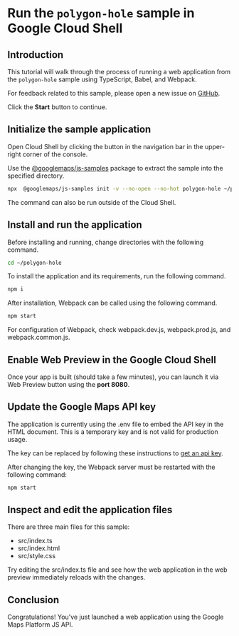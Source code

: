 # Run the `polygon-hole` sample in Google Cloud Shell

<walkthrough-tutorial-duration duration="10"/>

## Introduction

This tutorial will walk through the process of running a web application from
the `polygon-hole` sample using TypeScript, Babel, and Webpack.

For feedback related to this sample, please open a new issue on
[GitHub](https://github.com/googlemaps/js-samples/issues).

Click the **Start** button to continue.

## Initialize the sample application

Open Cloud Shell by clicking the
<walkthrough-cloud-shell-icon></walkthrough-cloud-shell-icon> button in the
navigation bar in the upper-right corner of the console.

Use the [@googlemaps/js-samples](https://www.npmjs.com/package/@googlemaps/js-samples) package to
extract the sample into the specified directory.

```bash
npx  @googlemaps/js-samples init -v --no-open --no-hot polygon-hole ~/polygon-hole
```

The command can also be run outside of the Cloud Shell.

## Install and run the application

Before installing and running, change directories with the following command.

```bash
cd ~/polygon-hole
```

To install the application and its requirements, run the following command.

```bash
npm i
```

After installation, Webpack can be called using the following command.

```bash
npm start
```

For configuration of Webpack, check
<walkthrough-editor-open-file filePath="polygon-hole/webpack.dev.js">webpack.dev.js</walkthrough-editor-open-file>,
<walkthrough-editor-open-file filePath="polygon-hole/webpack.prod.js">webpack.prod.js</walkthrough-editor-open-file>,
and
<walkthrough-editor-open-file filePath="polygon-hole/webpack.common.js">webpack.common.js</walkthrough-editor-open-file>.

## Enable Web Preview in the Google Cloud Shell

Once your app is built (should take a few minutes), you can launch it via
<walkthrough-spotlight-pointer target="cloudshell" spotlightId="devshell-web-preview-button">Web
Preview button</walkthrough-spotlight-pointer> using the **port 8080**.

## Update the Google Maps API key

The application is currently using the
<walkthrough-editor-open-file filePath="polygon-hole/.env">.env</walkthrough-editor-open-file>
file to embed the API key in the HTML document. This is a temporary key and is
not valid for production usage.

The key can be replaced by following these instructions to
[get an api key](https://developers.google.com/maps/documentation/javascript/get-api-key).

After changing the key, the Webpack server must be restarted with the following
command:

```bash
npm start
```

## Inspect and edit the application files

There are three main files for this sample:

*   <walkthrough-editor-open-file filePath="polygon-hole/src/index.ts">src/index.ts</walkthrough-editor-open-file>
*   <walkthrough-editor-open-file filePath="polygon-hole/src/index.html">src/index.html</walkthrough-editor-open-file>
*   <walkthrough-editor-open-file filePath="polygon-hole/src/style.css">src/style.css</walkthrough-editor-open-file>

Try editing the <walkthrough-editor-open-file filePath="polygon-hole/src/index.ts">src/index.ts</walkthrough-editor-open-file> file and see how the web application in the web preview immediately reloads with the changes.

## Conclusion

<walkthrough-conclusion-trophy></walkthrough-conclusion-trophy>

Congratulations! You've just launched a web application using the Google Maps
Platform JS API.
